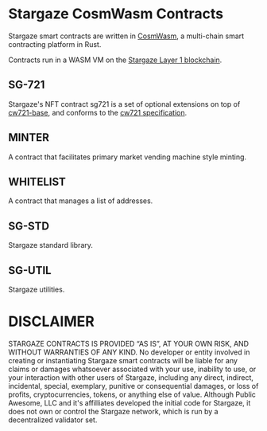 # Stargaze CosmWasm Contracts

Stargaze smart contracts are written in [CosmWasm](https://cosmwasm.com), a multi-chain smart contracting platform in Rust.

Contracts run in a WASM VM on the [Stargaze Layer 1 blockchain](https://github.com/public-awesome/stargaze).

## SG-721

Stargaze's NFT contract sg721 is a set of optional extensions on top of [cw721-base](https://github.com/CosmWasm/cw-nfts/tree/main/contracts/cw721-base), and conforms to the [cw721 specification](https://github.com/CosmWasm/cw-nfts/tree/main/packages/cw721).

## MINTER

A contract that facilitates primary market vending machine style minting.

## WHITELIST

A contract that manages a list of addresses.

## SG-STD

Stargaze standard library.

## SG-UTIL

Stargaze utilities.

# DISCLAIMER

STARGAZE CONTRACTS IS PROVIDED “AS IS”, AT YOUR OWN RISK, AND WITHOUT WARRANTIES OF ANY KIND. No developer or entity involved in creating or instantiating Stargaze smart contracts will be liable for any claims or damages whatsoever associated with your use, inability to use, or your interaction with other users of Stargaze, including any direct, indirect, incidental, special, exemplary, punitive or consequential damages, or loss of profits, cryptocurrencies, tokens, or anything else of value. Although Public Awesome, LLC and it's affilliates developed the initial code for Stargaze, it does not own or control the Stargaze network, which is run by a decentralized validator set.
